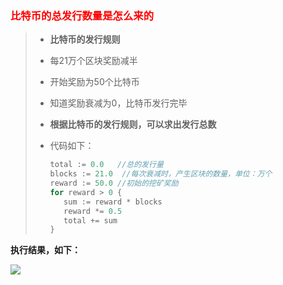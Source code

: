 ### <font color="red">比特币的总发行数量是怎么来的</font>

>- **比特币的发行规则**
>
>  - 每21万个区块奖励减半
>  - 开始奖励为50个比特币
>  - 知道奖励衰减为0，比特币发行完毕
>
>-  **根据比特币的发行规则，可以求出发行总数**
>
>  - 代码如下：
>
>    ``` go
>    total := 0.0 	//总的发行量
>    blocks := 21.0  //每次衰减时，产生区块的数量，单位：万个
>    reward := 50.0	//初始的挖矿奖励
>    for reward > 0 {
>    	sum := reward * blocks
>    	reward *= 0.5
>    	total += sum
>    }
>    ```

**执行结果，如下：**

![](https://github.com/AlexBruceLu/BlockChain/wiki/blockChain00.png)